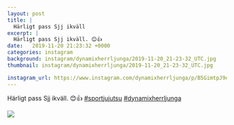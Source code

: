 ```yaml
---
layout: post
title: |
  Härligt pass Sjj ikväll
excerpt: |
  Härligt pass Sjj ikväll. 😊👍  
date:   2019-11-20 21:23:32 +0000
categories: instagram
background: instagram/dynamixherrljunga/2019-11-20_21-23-32_UTC.jpg
thumbnail: instagram/dynamixherrljunga/2019-11-20_21-23-32_UTC.jpg

instagram_url: https://www.instagram.com/dynamixherrljunga/p/B5GimtpJ9eY
---
```

Härligt pass Sjj ikväll. 😊👍 [#sportjujutsu](https://www.instagram.com/explore/tags/sportjujutsu/) [#dynamixherrljunga](https://www.instagram.com/explore/tags/dynamixherrljunga/)



<img src='{{ site.baseurl }}/instagram/dynamixherrljunga/2019-11-20_21-23-32_UTC.jpg' class='img-fluid' />
